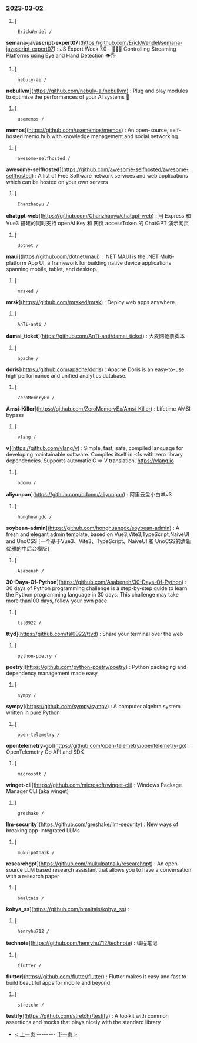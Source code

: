 ### 2023-03-02 
1. [
    

        ErickWendel /
**semana-javascript-expert07**](https://github.com/ErickWendel/semana-javascript-expert07) : JS Expert Week 7.0 - 🙅🤏🏻 Controlling Streaming Platforms using Eye and Hand Detection 👁🖐
1. [
    

        nebuly-ai /
**nebullvm**](https://github.com/nebuly-ai/nebullvm) : Plug and play modules to optimize the performances of your AI systems 🚀
1. [
    

        usememos /
**memos**](https://github.com/usememos/memos) : An open-source, self-hosted memo hub with knowledge management and social networking.
1. [
    

        awesome-selfhosted /
**awesome-selfhosted**](https://github.com/awesome-selfhosted/awesome-selfhosted) : A list of Free Software network services and web applications which can be hosted on your own servers
1. [
    

        Chanzhaoyu /
**chatgpt-web**](https://github.com/Chanzhaoyu/chatgpt-web) : 用 Express 和 Vue3 搭建的同时支持 openAI Key 和 网页 accessToken 的 ChatGPT 演示网页
1. [
    

        dotnet /
**maui**](https://github.com/dotnet/maui) : .NET MAUI is the .NET Multi-platform App UI, a framework for building native device applications spanning mobile, tablet, and desktop.
1. [
    

        mrsked /
**mrsk**](https://github.com/mrsked/mrsk) : Deploy web apps anywhere.
1. [
    

        AnTi-anti /
**damai_ticket**](https://github.com/AnTi-anti/damai_ticket) : 大麦网抢票脚本
1. [
    

        apache /
**doris**](https://github.com/apache/doris) : Apache Doris is an easy-to-use, high performance and unified analytics database.
1. [
    

        ZeroMemoryEx /
**Amsi-Killer**](https://github.com/ZeroMemoryEx/Amsi-Killer) : Lifetime AMSI bypass
1. [
    

        vlang /
**v**](https://github.com/vlang/v) : Simple, fast, safe, compiled language for developing maintainable software. Compiles itself in <1s with zero library dependencies. Supports automatic C => V translation. https://vlang.io
1. [
    

        odomu /
**aliyunpan**](https://github.com/odomu/aliyunpan) : 阿里云盘小白羊v3
1. [
    

        honghuangdc /
**soybean-admin**](https://github.com/honghuangdc/soybean-admin) : A fresh and elegant admin template, based on Vue3,Vite3,TypeScript,NaiveUI and UnoCSS [一个基于Vue3、Vite3、TypeScript、NaiveUI 和 UnoCSS的清新优雅的中后台模版]
1. [
    

        Asabeneh /
**30-Days-Of-Python**](https://github.com/Asabeneh/30-Days-Of-Python) : 30 days of Python programming challenge is a step-by-step guide to learn the Python programming language in 30 days. This challenge may take more than100 days, follow your own pace.
1. [
    

        tsl0922 /
**ttyd**](https://github.com/tsl0922/ttyd) : Share your terminal over the web
1. [
    

        python-poetry /
**poetry**](https://github.com/python-poetry/poetry) : Python packaging and dependency management made easy
1. [
    

        sympy /
**sympy**](https://github.com/sympy/sympy) : A computer algebra system written in pure Python
1. [
    

        open-telemetry /
**opentelemetry-go**](https://github.com/open-telemetry/opentelemetry-go) : OpenTelemetry Go API and SDK
1. [
    

        microsoft /
**winget-cli**](https://github.com/microsoft/winget-cli) : Windows Package Manager CLI (aka winget)
1. [
    

        greshake /
**llm-security**](https://github.com/greshake/llm-security) : New ways of breaking app-integrated LLMs
1. [
    

        mukulpatnaik /
**researchgpt**](https://github.com/mukulpatnaik/researchgpt) : An open-source LLM based research assistant that allows you to have a conversation with a research paper
1. [
    

        bmaltais /
**kohya_ss**](https://github.com/bmaltais/kohya_ss) : 
1. [
    

        henryhu712 /
**technote**](https://github.com/henryhu712/technote) : 编程笔记
1. [
    

        flutter /
**flutter**](https://github.com/flutter/flutter) : Flutter makes it easy and fast to build beautiful apps for mobile and beyond
1. [
    

        stretchr /
**testify**](https://github.com/stretchr/testify) : A toolkit with common assertions and mocks that plays nicely with the standard library 

- [ < 上一页 ](https://github.com/able8/github-trending-daily-record/blob/master/2023-03-01.md) -------- [ 下一页 > ](https://github.com/able8/github-trending-daily-record/blob/master/2023-03-03.md)